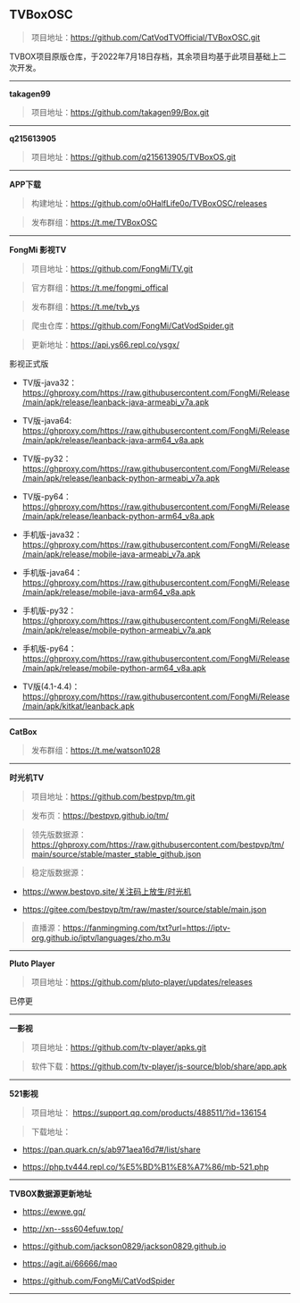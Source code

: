 ## **TVBoxOSC**

>项目地址：https://github.com/CatVodTVOfficial/TVBoxOSC.git

TVBOX项目原版仓库，于2022年7月18日存档，其余项目均基于此项目基础上二次开发。

---
**takagen99**

>项目地址：https://github.com/takagen99/Box.git

---
**q215613905**

>项目地址：https://github.com/q215613905/TVBoxOS.git

---
**APP下载**

>构建地址：https://github.com/o0HalfLife0o/TVBoxOSC/releases

>发布群组：https://t.me/TVBoxOSC

---
**FongMi 影视TV**

>项目地址：https://github.com/FongMi/TV.git

>官方群组：https://t.me/fongmi_offical

>发布群组：https://t.me/tvb_ys

>爬虫仓库：https://github.com/FongMi/CatVodSpider.git

>更新地址：https://api.ys66.repl.co/ysgx/

影视正式版

-    TV版-java32：https://ghproxy.com/https://raw.githubusercontent.com/FongMi/Release/main/apk/release/leanback-java-armeabi_v7a.apk

-    TV版-java64: https://ghproxy.com/https://raw.githubusercontent.com/FongMi/Release/main/apk/release/leanback-java-arm64_v8a.apk

-    TV版-py32：https://ghproxy.com/https://raw.githubusercontent.com/FongMi/Release/main/apk/release/leanback-python-armeabi_v7a.apk

-    TV版-py64：https://ghproxy.com/https://raw.githubusercontent.com/FongMi/Release/main/apk/release/leanback-python-arm64_v8a.apk

-    手机版-java32：https://ghproxy.com/https://raw.githubusercontent.com/FongMi/Release/main/apk/release/mobile-java-armeabi_v7a.apk

-    手机版-java64：https://ghproxy.com/https://raw.githubusercontent.com/FongMi/Release/main/apk/release/mobile-java-arm64_v8a.apk

-    手机版-py32：https://ghproxy.com/https://raw.githubusercontent.com/FongMi/Release/main/apk/release/mobile-python-armeabi_v7a.apk

-    手机版-py64：https://ghproxy.com/https://raw.githubusercontent.com/FongMi/Release/main/apk/release/mobile-python-arm64_v8a.apk

-    TV版(4.1-4.4)：https://ghproxy.com/https://raw.githubusercontent.com/FongMi/Release/main/apk/kitkat/leanback.apk

---
**CatBox**

>发布群组：https://t.me/watson1028

---
**时光机TV**

>项目地址：https://github.com/bestpvp/tm.git

>发布页：https://bestpvp.github.io/tm/

>领先版数据源：https://ghproxy.com/https://raw.githubusercontent.com/bestpvp/tm/main/source/stable/master_stable_github.json

>稳定版数据源：

- https://www.bestpvp.site/关注码上放生/时光机
          
- https://gitee.com/bestpvp/tm/raw/master/source/stable/main.json

>直播源：https://fanmingming.com/txt?url=https://iptv-org.github.io/iptv/languages/zho.m3u

---
**Pluto Player**

>项目地址：https://github.com/pluto-player/updates/releases

已停更

---

**一影视**

>项目地址：https://github.com/tv-player/apks.git

>软件下载：https://github.com/tv-player/js-source/blob/share/app.apk


---
**521影视**

>项目地址：
    https://support.qq.com/products/488511/?id=136154

>下载地址：

-    https://pan.quark.cn/s/ab971aea16d7#/list/share
 
-    https://php.tv444.repl.co/%E5%BD%B1%E8%A7%86/mb-521.php

---
**TVBOX数据源更新地址**

-    https://ewwe.gq/

-    http://xn--sss604efuw.top/

-    https://github.com/jackson0829/jackson0829.github.io

-    https://agit.ai/66666/mao

-    https://github.com/FongMi/CatVodSpider

---

